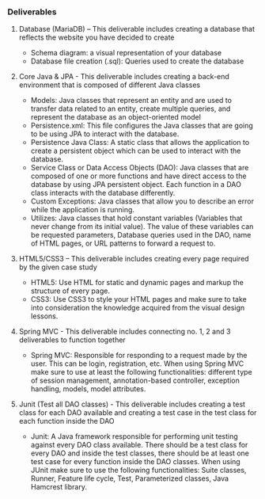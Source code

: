 ### Deliverables
1. Database (MariaDB) – This deliverable includes creating a database that reflects the website you have decided to create
	* Schema diagram: a visual representation of your database 
	* Database file creation (.sql): Queries used to create the database 


2. Core Java & JPA - This deliverable includes creating a back-end environment that is composed of different Java classes
	* Models: Java classes that represent an entity and are used to transfer data related to an entity, create multiple queries, and represent the database as an object-oriented model
	* Persistence.xml: This file configures the Java classes that are going to be using JPA to interact with the database.
	* Persistence Java Class: A static class that allows the application to create a persistent object which can be used to interact with the database.
	* Service Class or Data Access Objects (DAO): Java classes that are composed of one or more functions and have direct access to the database by using JPA persistent object. Each function in a DAO class interacts with the database differently.
	* Custom Exceptions: Java classes that allow you to describe an error while the application is running.
	* Utilizes: Java classes that hold constant variables (Variables that never change from its initial value). The value of these variables can be requested parameters, Database queries used in the DAO, name of HTML pages, or URL patterns to forward a request to. 
3. HTML5/CSS3 – This deliverable includes creating every page required by the given case study
	* HTML5: Use HTML for static and dynamic pages and markup the structure of every page.
	* CSS3: Use CSS3 to style your HTML pages and make sure to take into consideration the knowledge acquired from the visual design lessons.
4. Spring MVC - This deliverable includes connecting no. 1, 2 and 3 deliverables to function together
	* Spring MVC: Responsible for responding to a request made by the user. This can be login, registration, etc. When using Spring MVC make sure to use at least the following functionalities: different type of session management, annotation-based controller, exception handling, models, model attributes.
5. Junit (Test all DAO classes) - This deliverable includes creating a test class for each DAO available and creating a test case in the test class for each function inside the DAO
	* Junit: A Java framework responsible for performing unit testing against every DAO class available. There should be a test class for every DAO and inside the test classes, there should be at least one test case for every function inside the DAO classes. When using JUnit make sure to use the following functionalities: Suite classes, Runner, Feature life cycle, Test, Parameterized classes, Java Hamcrest library.
